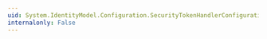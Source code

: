 ```yaml
---
uid: System.IdentityModel.Configuration.SecurityTokenHandlerConfigurationElement.Caches
internalonly: False
---
```

